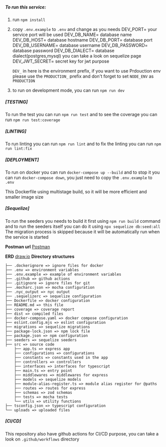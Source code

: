 ##### To run this service:

1. run `npm install`
2. copy `.env.example` to `.env` and change as you needs
   DEV_PORT= your service port will be used
   DEV_DB_NAME= database name
   DEV_DB_HOST= database hostname
   DEV_DB_PORT= database port
   DEV_DB_USERNAME= database username
   DEV_DB_PASSWORD= database password
   DEV_DB_DIALECT= database dialect(postgres,mysql) you can take a look on sequelize page
   DEV_JWT_SECRET= secret key for jwt purpose

   `DEV_` in here is the environment prefix, if you want to use Prdouction env please use the `PRODUCTION_` prefix and don't forget to set `NODE_ENV` as `PRODUCTION`
3. to run on development mode, you can run `npm run dev`

##### [TESTING]

To run the test you can run `npm run test` and to see the coverage you can run `npm run test:coverage`

##### [LINTING]

To run linting you can run `npm run lint` and to fix the linting you can run `npm run lint:fix`

##### [DEPLOYMENT]
To run on docker you can run `docker-compose up --build` and to stop it you can run `docker-compose down`, you just need to copy the `.env.example` to `.env`

This Dockerfile using multistage build, so it will be more efficient and smaller image size

##### [Sequelize]
To run the seeders you needs to build it first using `npm run build` command and to run the seeders itself you can do it using `npx sequelize db:seed:all`
The migration process is skipped because it will be automatically run when the service is started


**Postman url** [Postman](https://www.postman.com/planetary-station-648162/workspace/dealls-test/collection/4733836-e62dbebb-47c7-470e-abc2-36e8478ee034?action=share&creator=4733836&active-environment=4733836-821aefc4-b2cf-4bd8-ba50-317d56268017)

**ERD** [draw.io](https://drive.google.com/file/d/1yVBN9g2RaiJj04MZbyeEZ9K1QKfz0Adm/view?usp=sharing)
**Directory structures**

````
├── .dockerignore => ignore files for docker
├── .env => environment variables
├── .env.example => example of environment variables
├── .github => github actions
├── .gitignore => ignore files for git
├── .mocharc.json => mocha configuration
├── .nyc_output => nyc output
├── .sequelizerc => sequelize configuration
├── Dockerfile => docker configuration
├── README.md => this file
├── coverage => coverage report
├── dist => compiled files
├── docker-compose.yaml => docker compose configuration
├── eslint.config.mjs => eslint configuration
├── migrations => sequelize migrations
├── package-lock.json => npm lock file
├── package.json => npm configuration
├── seeders => sequelize seeders
├── src => source code
    ├── app.ts => express app
    ├── configurations => configurations
    ├── constants => constants used in the app
    ├── controllers => controllers
    ├── interfaces => interfaces for typescript
    ├── main.ts => entry point
    ├── middlewares => middlewares for express
    ├── models => sequelize models
    ├── module-alias-register.ts => module alias register for @paths
    ├── routes => routes for express
    ├── schemas => zod schemas
    ├── tests => mocha tests
    └── utils => utility functions
├── tsconfig.json => typescript configuration
└── uploads => uploaded files
````

##### [CI/CD]
This repository also have github actions for CI/CD purpose, you can take a look on `.github/workflows` directory
